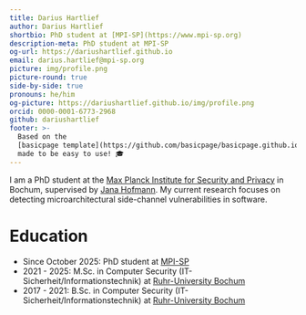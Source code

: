 ```yaml
---
title: Darius Hartlief
author: Darius Hartlief
shortbio: PhD student at [MPI-SP](https://www.mpi-sp.org)
description-meta: PhD student at MPI-SP
og-url: https://dariushartlief.github.io
email: darius.hartlief@mpi-sp.org
picture: img/profile.png
picture-round: true
side-by-side: true
pronouns: he/him
og-picture: https://dariushartlief.github.io/img/profile.png
orcid: 0000-0001-6773-2968
github: dariushartlief
footer: >-
  Based on the
  [basicpage template](https://github.com/basicpage/basicpage.github.io),
  made to be easy to use! 🎓
---
```


I am a PhD student at the [Max Planck Institute for Security and Privacy](https://mpi-sp.org) in Bochum, supervised by [Jana Hofmann](https://janahofmann.github.io/). My current research focuses on detecting microarchitectural side-channel vulnerabilities in software.

# Education

- Since October 2025: PhD student at [MPI-SP](https://mpi-sp.org)
- 2021 - 2025: M.Sc. in Computer Security (IT-Sicherheit/Informationstechnik) at [Ruhr-University Bochum](https://ruhr-uni-bochum.de/en)
- 2017 - 2021: B.Sc. in Computer Security (IT-Sicherheit/Informationstechnik) at [Ruhr-University Bochum](https://ruhr-uni-bochum.de/en)
